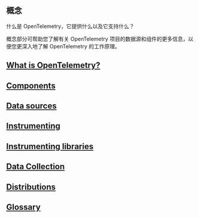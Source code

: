 ## 概念

什么是 OpenTelemetry，它提供什么以及它支持什么？     

概念部分可帮助您了解有关 OpenTelemetry 项目的数据源和组件的更多信息，以便您更深入地了解 OpenTelemetry 的工作原理。


## [What is OpenTelemetry?](https://github.com/jordy1024/opentelemetry/blob/main/Concepts/What%20is%20OpenTelemetry.md)

## [Components](https://github.com/jordy1024/opentelemetry/blob/main/Concepts/Components.md)

## [Data sources](https://opentelemetry.io/docs/concepts/data-sources/)

## [Instrumenting](https://opentelemetry.io/docs/concepts/instrumenting/)

## [Instrumenting libraries](https://opentelemetry.io/docs/concepts/instrumenting-library/)

## [Data Collection](https://opentelemetry.io/docs/concepts/data-collection/)

## [Distributions](https://opentelemetry.io/docs/concepts/data-collection/)

## [Glossary](https://opentelemetry.io/docs/concepts/glossary/)




